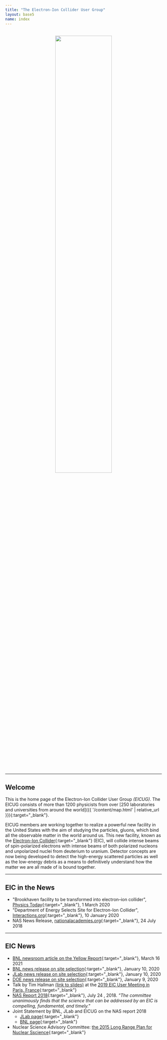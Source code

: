 ```yaml
---
title: "The Electron-Ion Collider User Group"
layout: base5
name: index
---
```


<br/>
<div align="center">
<img src="{{ '/assets/images/site/ion-collision-xparent.png' | relative_url }}" id="grad1" width="60%">
</div>

<!-- br/ -->
<br/>

---

## Welcome

This is the home page of the Electron-Ion Collider User Group *(EICUG)*.
The EICUG consists of more than 1200 physicists from over
[250 laboratories and universities from around the world]({{ '/content/map.html' | relative_url }}){:target="_blank"}.

EICUG members are working together to realize a powerful new facility in the
United States with the aim of studying the particles, gluons, which
bind all the observable matter in the world around us. This new facility, known as the
[Electron-Ion Collider](https://www.bnl.gov/eic/){:target="_blank"} (EIC),
will collide intense beams of spin-polarized electrons with intense
beams of both polarized nucleons and unpolarized nuclei
from deuterium to uranium. Detector concepts are now being
developed to detect the high-energy scattered particles as well
as the low-energy debris as a means to definitively understand
how the matter we are all made of is bound together.
<br/>

---

## EIC in the News

* "Brookhaven facility to be transformed into electron–ion collider", [Physics Today](http://physicstoday.scitation.org/doi/10.1063/PT.3.4427){:target="_blank"}, 1 March 2020
* "Department of Energy Selects Site for Electron-Ion Collider", [Interactions.org](https://www.interactions.org/press-release/department-energy-selects-site-electron-ion-collider){:target="_blank"}, 10 January 2020
* NAS News Release, [nationalacademies.org](https://www.nationalacademies.org/news/2018/07/a-domestic-electron-ion-collider-would-unlock-scientific-mysteries-of-atomic-nuclei-maintain-us-leadership-in-accelerator-science-new-report-says){:target="_blank"}, 24 July 2018

---

## EIC News

* [BNL newsroom article on the Yellow Report](https://www.bnl.gov/newsroom/news.php?a=118762){:target="_blank"}, March 16 2021
* [BNL news release on site selection](https://www.bnl.gov/newsroom/news.php?a=116998){:target="_blank"}, January 10, 2020
* [JLab news release on site selection](https://www.jlab.org/news/releases/jefferson-lab-be-major-partner-electron-ion-collider-project){:target="_blank"}, January 10, 2020
* [DOE news release on site selection](https://www.energy.gov/articles/us-department-energy-selects-brookhaven-national-laboratory-host-major-new-nuclear-physics){:target="_blank"}, January 9, 2020
* Talk by Tim Hallman [(link to slides)](http://indico.in2p3.fr/event/18281/contributions/70135/attachments/54511/71422/Hallman_EIC_Users_Meeting_07222019.pptx) at the [2019 EIC User Meeting in Paris, France](http://indico.in2p3.fr/event/18281/){:target="_blank"}
* [NAS Report 2018](http://eicug.org/web/sites/default/files/NAS_report2018.pdf){:target="_blank"}, July 24 , 2018. _"The committee unanimously finds that the science that can be addressed by an EIC is compelling, fundamental, and timely."_
* Joint Statement by BNL, JLab and EICUG on the NAS report 2018
  * [JLab page](https://www.jlab.org/news/releases/statement-jefferson-lab-brookhaven-lab-and-electron-ion-collider-users-community){:target="_blank"}
  * [BNL page](https://www.bnl.gov/newsroom/news.php?a=212982){:target="_blank"}
* Nuclear Science Advisory Committee: [the 2015 Long Range Plan for Nuclear Sscience](https://science.osti.gov/-/media/np/nsac/pdf/2015LRP/2015_LRPNS_091815.pdf?la=en&hash=F731E22D31731E61C64E4B684377314FD4A0D6C7){:target="_blank"}


<!-- br/>
<div align="center">
<img src="{{ '/assets/images/site/eic-yr-1.png' | relative_url }}" id="grad1" width="60%">
</div -->

<!-- div align="center"><img src="{{ '/assets/images/site/49899164917_eed03df6ee_w.jpg' | relative_url }}"> </div -->